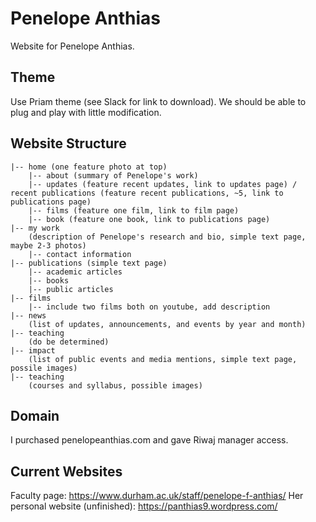 # Penelope Anthias

Website for Penelope Anthias.

## Theme

Use Priam theme (see Slack for link to download). We should be able to plug and play with little modification.

## Website Structure

```
|-- home (one feature photo at top)
    |-- about (summary of Penelope's work)
    |-- updates (feature recent updates, link to updates page) / recent publications (feature recent publications, ~5, link to publications page)
    |-- films (feature one film, link to film page)
    |-- book (feature one book, link to publications page)
|-- my work    
    (description of Penelope's research and bio, simple text page, maybe 2-3 photos)
    |-- contact information
|-- publications (simple text page)
    |-- academic articles
    |-- books
    |-- public articles
|-- films
    |-- include two films both on youtube, add description
|-- news 
    (list of updates, announcements, and events by year and month)
|-- teaching 
    (do be determined)
|-- impact 
    (list of public events and media mentions, simple text page, possile images)
|-- teaching 
    (courses and syllabus, possible images)
```

## Domain

I purchased penelopeanthias.com and gave Riwaj manager access.

## Current Websites

Faculty page: https://www.durham.ac.uk/staff/penelope-f-anthias/
Her personal website (unfinished): https://panthias9.wordpress.com/
